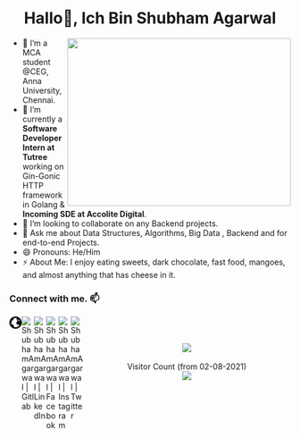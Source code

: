 <h1 align="center">Hallo👋, Ich Bin Shubham Agarwal</h1>

<img align="right" src="https://user-images.githubusercontent.com/46283159/127903039-72b2d655-4748-4e6b-812e-1acbd96244ac.png" height="300px" width="400px">

- 🔭 I’m a MCA student @CEG, Anna University, Chennai.
- 🌱 I’m currently a **Software Developer Intern at Tutree** working on Gin-Gonic HTTP framework in Golang & **Incoming SDE at Accolite Digital**.
- 👯 I’m looking to collaborate on any Backend projects.
- 💬 Ask me about Data Structures, Algorithms, Big Data , Backend and for end-to-end Projects.
- 😄 Pronouns: He/Him
- ⚡ About Me: I enjoy eating sweets, dark chocolate, fast food, mangoes, and almost anything that has cheese in it.

### Connect with me. 📫

[<img align="left" alt="ShubhamAgarwal" width="22px" src="https://raw.githubusercontent.com/iconic/open-iconic/master/svg/globe.svg" />][website]
[<img align="left" alt="ShubhamAgarwal | Gitlab" width="22px" src="https://cdn.jsdelivr.net/npm/simple-icons@v3/icons/gitlab.svg" />][gitlab]
[<img align="left" alt="ShubhamAgarwal | LinkedIn" width="22px" src="https://cdn.jsdelivr.net/npm/simple-icons@v3/icons/linkedin.svg" />][linkedin]
[<img align="left" alt="ShubhamAgarwal | Facebook" width="22px" src="https://cdn.jsdelivr.net/npm/simple-icons@v3/icons/facebook.svg" />][facebook]
[<img align="left" alt="ShubhamAgarwal | Instagram" width="22px" src="https://cdn.jsdelivr.net/npm/simple-icons@v3/icons/instagram.svg" />][instagram]
[<img align="left" alt="ShubhamAgarwal | Twitter" width="22px" src="https://cdn.jsdelivr.net/npm/simple-icons@v3/icons/twitter.svg" />][twitter]

<br/><br/>

<p align="center"><img src="https://github-readme-stats.vercel.app/api?username=BeAgarwal&&show_icons=true&title_color=ffffff&icon_color=bb2acf&text_color=daf7dc&bg_color=191919" /> </p>

<p align="center"> 
  Visitor Count (from 02-08-2021)<br>
  <img src="https://profile-counter.glitch.me/Beagarwal/count.svg" />
</p>

[website]: https://beagarwal.com/
[twitter]: https://twitter.com/beagarwal
[instagram]: https://www.instagram.com/beagarwal
[linkedin]: https://www.linkedin.com/in/beagarwal/
[facebook]: https://www.facebook.com/beagarwal
[gitlab]: https://gitlab.com/beagarwal

